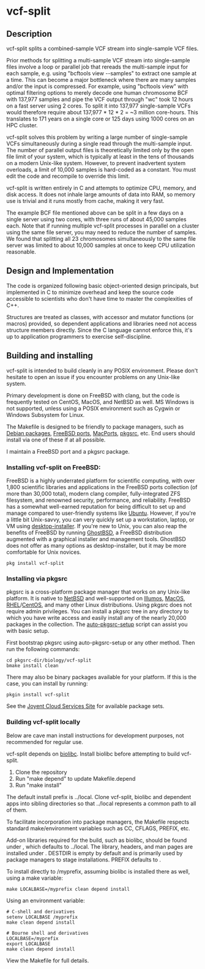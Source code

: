 # vcf-split

## Description

vcf-split splits a combined-sample VCF stream into single-sample VCF files.

Prior methods for splitting a multi-sample VCF stream into single-sample
files involve a loop or parallel job that rereads the multi-sample input for
each sample, e.g. using "bcftools view --samples" to extract one sample at a
time.  This can
become a major bottleneck where there are many samples and/or the input
is compressed.  For example, using "bcftools view" with optimal filtering
options to merely decode one human chromosome BCF with
137,977 samples and pipe the VCF output through "wc" took 12 hours on a
fast server using 2 cores.  To split it into 137,977 single-sample VCFs
would therefore require about 137,977 * 12 * 2 = ~3 million core-hours.
This translates to 171 years on a single core or 125 days using 1000 cores
on an HPC cluster.

vcf-split solves this problem by writing a large number of single-sample VCFs
simultaneously during a single read through the multi-sample input.  The
number of parallel output files is theoretically limited only by the open file
limit of your system, which is typically at least in the tens of thousands on
a modern Unix-like system.  However, to prevent inadvertent system overloads,
a limit of 10,000 samples is hard-coded as a constant.  You must edit the
code and recompile to override this limit.

vcf-split is written entirely in C and attempts to optimize CPU, memory,
and disk access.  It does not inhale large amounts of data into RAM, so memory
use is trivial and it runs mostly from cache, making it very fast.

The example BCF file mentioned above can be split in a few days on a single
server using two cores, with three runs of about 45,000 samples each.
Note that if running multiple vcf-split processes in parallel on a cluster
using the same file server, you may need to reduce the number of samples.
We found that splitting all 23 chromosomes simultaneously to the same file
server was limited to about 10,000 samples at once to keep CPU utilization
reasonable.

## Design and Implementation

The code is organized following basic object-oriented design principals, but
implemented in C to minimize overhead and keep the source code accessible to
scientists who don't have time to master the complexities of C++.

Structures are treated as classes, with accessor and mutator functions
(or macros) provided, so dependent applications and libraries need not access
structure members directly.  Since the C language cannot enforce this, it's
up to application programmers to exercise self-discipline.

## Building and installing

vcf-split is intended to build cleanly in any POSIX environment.  Please
don't hesitate to open an issue if you encounter problems on any
Unix-like system.

Primary development is done on FreeBSD with clang, but the code is frequently
tested on CentOS, MacOS, and NetBSD as well.  MS Windows is not supported,
unless using a POSIX environment such as Cygwin or Windows Subsystem for Linux.

The Makefile is designed to be friendly to package managers, such as
[Debian packages](https://www.debian.org/distrib/packages),
[FreeBSD ports](https://www.freebsd.org/ports/),
[MacPorts](https://www.macports.org/), [pkgsrc](https://pkgsrc.org/), etc.
End users should install via one of these if at all possible.

I maintain a FreeBSD port and a pkgsrc package.

### Installing vcf-split on FreeBSD:

FreeBSD is a highly underrated platform for scientific computing, with over
1,800 scientific libraries and applications in the FreeBSD ports collection
(of more than 30,000 total), modern clang compiler, fully-integrated ZFS
filesystem, and renowned security, performance, and reliability.
FreeBSD has a somewhat well-earned reputation for being difficult to set up
and manage compared to user-friendly systems like [Ubuntu](https://ubuntu.com/).
However, if you're a little bit Unix-savvy, you can very quickly set up a
workstation, laptop, or VM using
[desktop-installer](http://www.acadix.biz/desktop-installer.php).  If
you're new to Unix, you can also reap the benefits of FreeBSD by running
[GhostBSD](https://ghostbsd.org/), a FreeBSD distribution augmented with a
graphical installer and management tools.  GhostBSD does not offer as many
options as desktop-installer, but it may be more comfortable for Unix novices.

```
pkg install vcf-split
```

### Installing via pkgsrc

pkgsrc is a cross-platform package manager that works on any Unix-like
platform. It is native to [NetBSD](https://www.netbsd.org/) and well-supported
on [Illumos](https://illumos.org/), [MacOS](https://www.apple.com/macos/),
[RHEL](https://www.redhat.com)/[CentOS](https://www.centos.org/), and
many other Linux distributions.
Using pkgsrc does not require admin privileges.  You can install a pkgsrc
tree in any directory to which you have write access and easily install any
of the nearly 20,000 packages in the collection.  The
[auto-pkgsrc-setup](http://netbsd.org/~bacon/) script can assist you with
basic setup.

First bootstrap pkgsrc using auto-pkgsrc-setup or any
other method.  Then run the following commands:

```
cd pkgsrc-dir/biology/vcf-split
bmake install clean
```

There may also be binary packages available for your platform.  If this is
the case, you can install by running:

```
pkgin install vcf-split
```

See the [Joyent Cloud Services Site](https://pkgsrc.joyent.com/) for
available package sets.

### Building vcf-split locally

Below are cave man install instructions for development purposes, not
recommended for regular use.

vcf-split depends on [biolibc](https://github.com/auerlab/biolibc).
Install biolibc before attempting to build vcf-split.

1. Clone the repository
2. Run "make depend" to update Makefile.depend
3. Run "make install"

The default install prefix is ../local.  Clone vcf-split, biolibc and dependent
apps into sibling directories so that ../local represents a common path to all
of them.

To facilitate incorporation into package managers, the Makefile respects
standard make/environment variables such as CC, CFLAGS, PREFIX, etc.  

Add-on libraries required for the build, such as biolibc, should be found
under , which defaults to ../local.
The library, headers, and man pages are installed under
.  DESTDIR is empty by default and is primarily used by
package managers to stage installations.  PREFIX defaults to .

To install directly to /myprefix, assuming biolibc is installed there as well,
using a make variable:

```
make LOCALBASE=/myprefix clean depend install
```

Using an environment variable:

```
# C-shell and derivatives
setenv LOCALBASE /myprefix
make clean depend install

# Bourne shell and derivatives
LOCALBASE=/myprefix
export LOCALBASE
make clean depend install
```

View the Makefile for full details.
